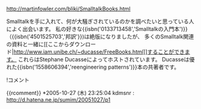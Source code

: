 http://martinfowler.com/bliki/SmalltalkBooks.html

Smalltalkを手に入れて、何が大騒ぎされているのかを調べたいと思っている人によく出会います。
私の好きな{{isbn('0133713458','Smalltalkの入門本')}}（{{isbn('4501525703','邦訳'}})は絶版になりましたが、
多くのSmalltalk関連の資料と一緒に[[ここからダウンロード|http://www.iam.unibe.ch/~ducasse/FreeBooks.html]]することができます。
これらはStephane Ducasseによってホストされています。
Ducasseは優れた{{isbn('1558606394','reengineering patterns')}}本の共著者です。

!コメント

{{rcomment}}
*2005-10-27 (木) 23:25:04 kdmsnr : <http://d.hatena.ne.jp/sumim/20051027/p1>
